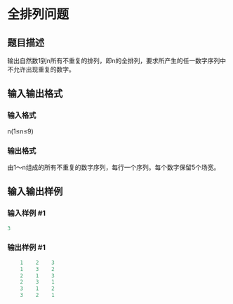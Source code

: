 # 全排列问题

## 题目描述

输出自然数1到n所有不重复的排列，即n的全排列，要求所产生的任一数字序列中不允许出现重复的数字。

## 输入输出格式

### 输入格式

n(1≤n≤9)

### 输出格式

由1～n组成的所有不重复的数字序列，每行一个序列。每个数字保留5个场宽。

## 输入输出样例

### 输入样例 #1

```cpp
3
```


### 输出样例 #1

```cpp
    1    2    3
    1    3    2
    2    1    3
    2    3    1
    3    1    2
    3    2    1

```
